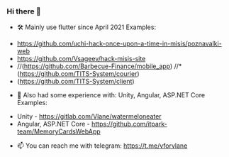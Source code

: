 ### Hi there 👋


- 🛠️ Mainly use flutter since April 2021
Examples:
* https://github.com/uchi-hack-once-upon-a-time-in-misis/poznavalki-web
* https://github.com/Vsageev/hack-misis-site
* //(https://github.com/Barbecue-Finance/mobile_app)
//* (https://github.com/TITS-System/courier)
* (https://github.com/TITS-System/client)


- 🧪 Also had some experience with: Unity, Angular, ASP.NET Core
Examples:
* Unity - https://gitlab.com/Vlane/watermeloneater
* Angular, ASP.NET Core - https://github.com/itpark-team/MemoryCardsWebApp

- 📫 You can reach me with telegram: https://t.me/vforvlane


